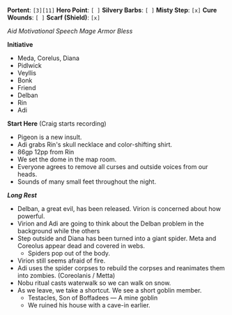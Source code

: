 **Portent**: `[3][11]`
**Hero Point**: `[ ]`
**Silvery Barbs**: `[ ]`
**Misty Step**: `[x]`
**Cure Wounds**: `[ ]`
**Scarf (Shield)**: `[x]`

*Aid*
*Motivational Speech*
*Mage Armor*
*Bless*

**Initiative**
- Meda, Corelus, Diana
- Pidlwick
- Veyllis
- Bonk
- Friend
- Delban
- Rin
- Adi

**Start Here** (Craig starts recording)
- Pigeon is a new insult.
- Adi grabs Rin's skull necklace and color-shifting shirt.
- 86gp 12pp from Rin
- We set the dome in the map room.
- Everyone agrees to remove all curses and outside voices from our heads.
- Sounds of many small feet throughout the night.

***Long Rest***
- Delban, a great evil, has been released. Virion is concerned about how powerful.
- Virion and Adi are going to think about the Delban problem in the background while the others 
- Step outside and Diana has been turned into a giant spider. Meta and Coreolus appear dead and covered in webs.
	- Spiders pop out of the body.
- Virion still seems afraid of fire.
- Adi uses the spider corpses to rebuild the corpses and reanimates them into zombies. (Coreolanis / Metta)
- Nobu ritual casts waterwalk so we can walk on snow.
- As we leave, we take a shortcut. We see a short goblin member.
	- Testacles, Son of Boffadees — A mine goblin
	- We ruined his house with a cave-in earlier.